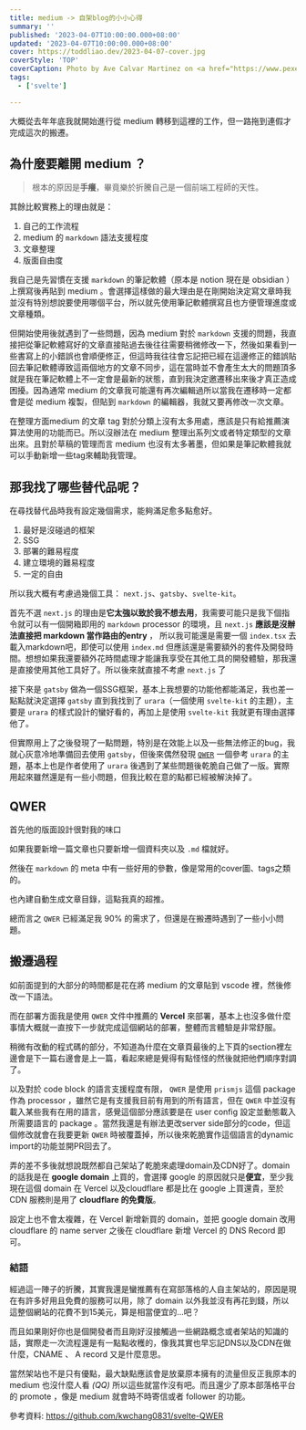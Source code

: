 ```yaml
---
title: medium -> 自架blog的小小心得
summary: ''
published: '2023-04-07T10:00:00.000+08:00'
updated: '2023-04-07T10:00:00.000+08:00'
cover: https://toddliao.dev/2023-04-07-cover.jpg
coverStyle: 'TOP'
coverCaption: Photo by Ave Calvar Martinez on <a href="https://www.pexels.com/zh-tw/photo/3139473/">Pexels</a>
tags:
  - ['svelte']

---
```


  
大概從去年年底我就開始進行從 medium 轉移到這裡的工作，但一路拖到連假才完成這次的搬遷。

## 為什麼要離開 medium ？

> 根本的原因是**手癢**，畢竟樂於折騰自己是一個前端工程師的天性。

其餘比較實務上的理由就是：

1. 自己的工作流程
2. medium 的 `markdown` 語法支援程度
3. 文章整理
4. 版面自由度

我自己是先習慣在支援 `markdown` 的筆記軟體（原本是 notion 現在是 obsidian ）上撰寫後再貼到 medium 。會選擇這樣做的最大理由是在剛開始決定寫文章時我並沒有特別想說要使用哪個平台，所以就先使用筆記軟體撰寫且也方便管理進度或文章種類。

但開始使用後就遇到了一些問題，因為 medium 對於 `markdown` 支援的問題，我直接把從筆記軟體寫好的文章直接貼過去後往往需要稍微修改一下，然後如果看到一些書寫上的小錯誤也會順便修正，但這時我往往會忘記把已經在這邊修正的錯誤貼回去筆記軟體導致這兩個地方的文章不同步，這在當時並不會產生太大的問題頂多就是我在筆記軟體上不一定會是最新的狀態，直到我決定邀遷移出來後才真正造成困擾。因為通常 medium 的文章我可能還有再次編輯過所以當我在遷移時一定都會是從 medium 複製，但貼到 `markdown` 的編輯器，我就又要再修改一次文章。

在整理方面medium 的文章 tag 對於分類上沒有太多用處，應該是只有給推薦演算法使用的功能而已。所以沒辦法在 medium 整理出系列文或者特定類型的文章出來。且對於草稿的管理而言 medium 也沒有太多著墨，但如果是筆記軟體我就可以手動新增一些tag來輔助我管理。

## 那我找了哪些替代品呢？

在尋找替代品時我有設定幾個需求，能夠滿足愈多點愈好。
  
1. 最好是沒碰過的框架
2. SSG
3. 部署的難易程度
4. 建立環境的難易程度
5. 一定的自由

所以我大概有考慮過幾個工具： `next.js`、`gatsby`、`svelte-kit`。
  
首先不選 `next.js` 的理由是**它太強以致於我不想去用**，我需要可能只是我下個指令就可以有一個開箱即用的 `markdown` processor 的環境，且 `next.js` **應該是沒辦法直接把 markdown 當作路由的entry** ， 所以我可能還是需要一個 `index.tsx` 去載入markdown吧，即使可以使用 `index.md` 但應該還是需要額外的套件及開發時間。想想如果我還要額外花時間處理才能讓我享受在其他工具的開發體驗，那我還是直接使用其他工具好了。所以後來就直接不考慮 `next.js` 了

接下來是 `gatsby` 做為一個SSG框架，基本上我想要的功能他都能滿足，我也差一點點就決定選擇 `gatsby` 直到我找到了 `urara`（一個使用 `svelte-kit` 的主題），主要是 `urara` 的樣式設計的蠻好看的，再加上是使用 `svelte-kit` 我就更有理由選擇他了。

但實際用上了之後發現了一點問題，特別是在效能上以及一些無法修正的bug，我就心灰意冷地準備回去使用 `gatsby`，但後來偶然發現 [`QWER`](https://github.com/kwchang0831/svelte-QWER) 一個參考 `urara` 的主題，基本上也是作者使用了 `urara` 後遇到了某些問題後乾脆自己做了一版。實際用起來雖然還是有一些小問題，但我比較在意的點都已經被解決掉了。

## QWER

首先他的版面設計很對我的味口
<ImgZoom src='/2023-04-07/QWER-2.jpeg' alt='首頁' class="h-full object-cover" />

如果我要新增一篇文章也只要新增一個資料夾以及 `.md` 檔就好。
<ImgZoom src='/2023-04-07/QWER-1.png' alt='檔案路由' class="h-full object-cover" />

然後在 `markdown` 的 meta 中有一些好用的參數，像是常用的cover圖、tags之類的。
<ImgZoom src='/2023-04-07/QWER-3.png' alt='檔案路由' class="h-full object-cover" />

也內建自動生成文章目錄，這點我真的超推。
<ImgZoom src='/2023-04-07/QWER-4.png' alt='檔案路由' class="h-full object-cover" />

總而言之 `QWER` 已經滿足我 90% 的需求了，但還是在搬遷時遇到了一些小小問題。

## 搬遷過程

如前面提到的大部分的時間都是花在將 medium 的文章貼到 vscode 裡，然後修改一下語法。

而在部署方面我是使用 `QWER` 文件中推薦的 **Vercel** 來部署，基本上也沒多做什麼事情大概就一直按下一步就完成這個網站的部署，整體而言體驗是非常舒服。

稍微有改動的程式碼的部分，不知道為什麼在文章頁最後的上下頁的section裡左邊會是下一篇右邊會是上一篇，看起來總是覺得有點怪怪的然後就把他們順序對調了。

以及對於 code block 的語言支援程度有限， `QWER` 是使用 `prismjs` 這個 package 作為 processor ，雖然它是有支援我目前有用到的所有語言，但在 `QWER` 中並沒有載入某些我有在用的語言，感覺這個部分應該要是在 user config 設定並動態載入所需要語言的 package 。當然我還是有辦法更改server side部分的code，但這個修改就會在我要更新 `QWER` 時被覆蓋掉，所以後來乾脆實作這個語言的dynamic import的功能並開PR回去了。

弄的差不多後就想說既然都自己架站了乾脆來處理domain及CDN好了。domain 的話我是在 **google domain** 上買的，會選擇 google 的原因就只是**便宜**，至少我現在這個 domain 在 Vercel 以及cloudflare 都是比在 google 上買還貴，至於 CDN 服務則是用了 **cloudflare 的免費版**。

設定上也不會太複雜，在 Vercel 新增新買的 domain，並把 google domain 改用 cloudflare 的 name server 之後在 cloudflare 新增 Vercel 的 DNS Record 即可。

### 結語

經過這一陣子的折騰，其實我還是蠻推薦有在寫部落格的人自主架站的，原因是現在有許多好用且免費的服務可以用，除了 domain 以外我並沒有再花到錢，所以這整個網站的花費不到15美元，算是相當便宜的...吧？

而且如果剛好你也是個開發者而且剛好沒接觸過一些網路概念或者架站的知識的話，實際走一次流程還是有一點點收穫的，像我其實也早忘記DNS以及CDN在做什麼，CNAME 、 A record 又是什麼意思。

當然架站也不是只有優點，最大缺點應該會是放棄原本擁有的流量但反正我原本的 medium 也沒什麼人看 *(QQ)* 所以這些就當作沒有吧。而且還少了原本部落格平台的 promote ，像是 medium 就會時不時寄信或者 follower 的功能。


參考資料: 
https://github.com/kwchang0831/svelte-QWER